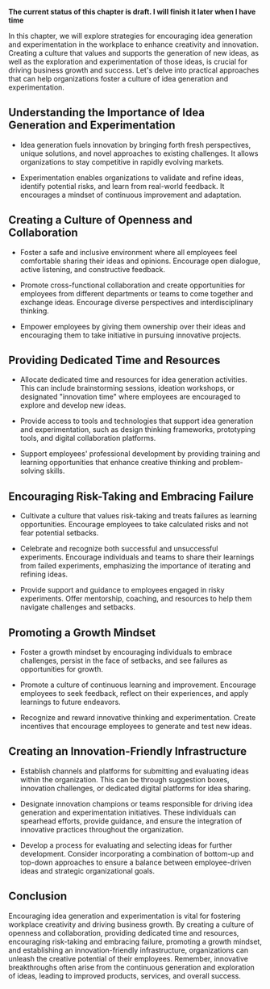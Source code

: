 **The current status of this chapter is draft. I will finish it later when I have time**

In this chapter, we will explore strategies for encouraging idea generation and experimentation in the workplace to enhance creativity and innovation. Creating a culture that values and supports the generation of new ideas, as well as the exploration and experimentation of those ideas, is crucial for driving business growth and success. Let's delve into practical approaches that can help organizations foster a culture of idea generation and experimentation.

**Understanding the Importance of Idea Generation and Experimentation**
-----------------------------------------------------------------------

* Idea generation fuels innovation by bringing forth fresh perspectives, unique solutions, and novel approaches to existing challenges. It allows organizations to stay competitive in rapidly evolving markets.

* Experimentation enables organizations to validate and refine ideas, identify potential risks, and learn from real-world feedback. It encourages a mindset of continuous improvement and adaptation.

**Creating a Culture of Openness and Collaboration**
----------------------------------------------------

* Foster a safe and inclusive environment where all employees feel comfortable sharing their ideas and opinions. Encourage open dialogue, active listening, and constructive feedback.

* Promote cross-functional collaboration and create opportunities for employees from different departments or teams to come together and exchange ideas. Encourage diverse perspectives and interdisciplinary thinking.

* Empower employees by giving them ownership over their ideas and encouraging them to take initiative in pursuing innovative projects.

**Providing Dedicated Time and Resources**
------------------------------------------

* Allocate dedicated time and resources for idea generation activities. This can include brainstorming sessions, ideation workshops, or designated "innovation time" where employees are encouraged to explore and develop new ideas.

* Provide access to tools and technologies that support idea generation and experimentation, such as design thinking frameworks, prototyping tools, and digital collaboration platforms.

* Support employees' professional development by providing training and learning opportunities that enhance creative thinking and problem-solving skills.

**Encouraging Risk-Taking and Embracing Failure**
-------------------------------------------------

* Cultivate a culture that values risk-taking and treats failures as learning opportunities. Encourage employees to take calculated risks and not fear potential setbacks.

* Celebrate and recognize both successful and unsuccessful experiments. Encourage individuals and teams to share their learnings from failed experiments, emphasizing the importance of iterating and refining ideas.

* Provide support and guidance to employees engaged in risky experiments. Offer mentorship, coaching, and resources to help them navigate challenges and setbacks.

**Promoting a Growth Mindset**
------------------------------

* Foster a growth mindset by encouraging individuals to embrace challenges, persist in the face of setbacks, and see failures as opportunities for growth.

* Promote a culture of continuous learning and improvement. Encourage employees to seek feedback, reflect on their experiences, and apply learnings to future endeavors.

* Recognize and reward innovative thinking and experimentation. Create incentives that encourage employees to generate and test new ideas.

**Creating an Innovation-Friendly Infrastructure**
--------------------------------------------------

* Establish channels and platforms for submitting and evaluating ideas within the organization. This can be through suggestion boxes, innovation challenges, or dedicated digital platforms for idea sharing.

* Designate innovation champions or teams responsible for driving idea generation and experimentation initiatives. These individuals can spearhead efforts, provide guidance, and ensure the integration of innovative practices throughout the organization.

* Develop a process for evaluating and selecting ideas for further development. Consider incorporating a combination of bottom-up and top-down approaches to ensure a balance between employee-driven ideas and strategic organizational goals.

**Conclusion**
--------------

Encouraging idea generation and experimentation is vital for fostering workplace creativity and driving business growth. By creating a culture of openness and collaboration, providing dedicated time and resources, encouraging risk-taking and embracing failure, promoting a growth mindset, and establishing an innovation-friendly infrastructure, organizations can unleash the creative potential of their employees. Remember, innovative breakthroughs often arise from the continuous generation and exploration of ideas, leading to improved products, services, and overall success.
